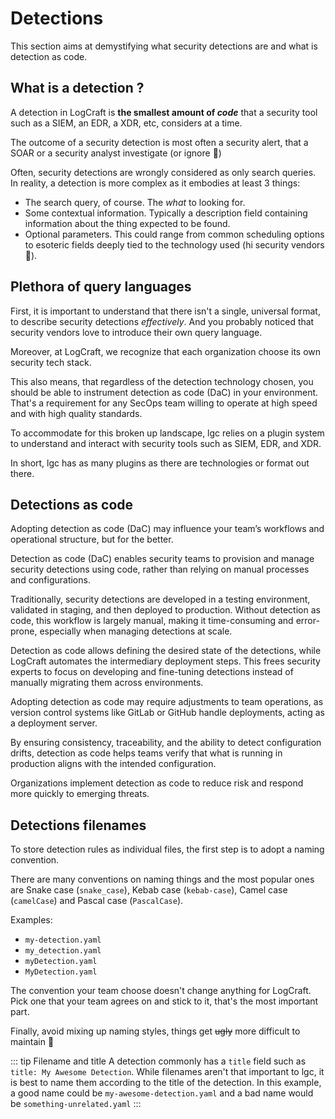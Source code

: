 # Detections

This section aims at demystifying what security detections are and what is detection as code.

## What is a detection ?

A detection in LogCraft is **the smallest amount of _code_** that a security tool such as a SIEM, an EDR, a XDR, etc, considers at a time.

The outcome of a security detection is most often a security alert, that a SOAR or a security analyst investigate (or ignore :face_with_peeking_eye:)

Often, security detections are wrongly considered as only search queries. In reality, a detection is more complex as it embodies at least 3 things:

- The search query, of course. The _what_ to looking for.
- Some contextual information. Typically a description field containing information about the thing expected to be found.
- Optional parameters. This could range from common scheduling options to esoteric fields deeply tied to the technology used (hi security vendors :wave:).

## Plethora of query languages

First, it is important to understand that there isn't a single, universal format, to describe security detections _effectively_. And you probably noticed that security vendors love to introduce their own query language.

<!-- vale Google.We = NO -->

Moreover, at LogCraft, we recognize that each organization choose its own security tech stack.

<!-- vale Google.We = YES -->

This also means, that regardless of the detection technology chosen, you should be able to instrument detection as code (DaC) in your environment. That's a requirement for any SecOps team willing to operate at high speed and with high quality standards.

To accommodate for this broken up landscape, lgc relies on a plugin system to understand and interact with security tools such as SIEM, EDR, and XDR.

In short, lgc has as many plugins as there are technologies or format out there.

## Detections as code

Adopting detection as code (DaC) may influence your team’s workflows and operational structure, but for the better.

Detection as code (DaC) enables security teams to provision and manage security detections using code, rather than relying on manual processes and configurations.

Traditionally, security detections are developed in a testing environment, validated in staging, and then deployed to production. Without detection as code, this workflow is largely manual, making it time-consuming and error-prone, especially when managing detections at scale.

Detection as code allows defining the desired state of the detections, while LogCraft automates the intermediary deployment steps. This frees security experts to focus on developing and fine-tuning detections instead of manually migrating them across environments.

Adopting detection as code may require adjustments to team operations, as version control systems like GitLab or GitHub handle deployments, acting as a deployment server.

By ensuring consistency, traceability, and the ability to detect configuration drifts, detection as code helps teams verify that what is running in production aligns with the intended configuration.

Organizations implement detection as code to reduce risk and respond more quickly to emerging threats.

## Detections filenames

To store detection rules as individual files, the first step is to adopt a naming convention.

There are many conventions on naming things and the most popular ones are Snake case (`snake_case`), Kebab case (`kebab-case`), Camel case (`camelCase`) and Pascal case (`PascalCase`).

Examples:

- `my-detection.yaml`
- `my_detection.yaml`
- `myDetection.yaml`
- `MyDetection.yaml`

The convention your team choose doesn't change anything for LogCraft. Pick one that your team agrees on and stick to it, that's the most important part.

Finally, avoid mixing up naming styles, things get ~~ugly~~ more difficult to maintain :grimacing:

::: tip Filename and title
A detection commonly has a `title` field such as `title: My Awesome Detection`. While filenames aren't that important to lgc, it is best to name them according to the title of the detection. In this example, a good name could be `my-awesome-detection.yaml` and a bad name would be `something-unrelated.yaml`
:::
